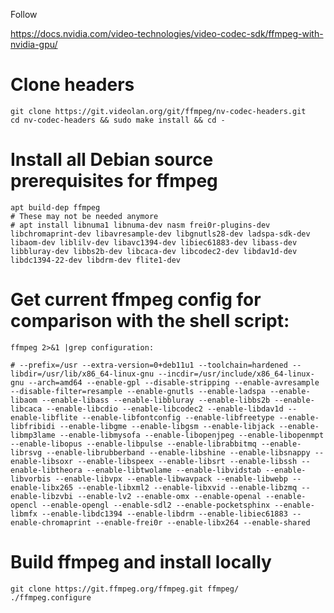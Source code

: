 Follow

https://docs.nvidia.com/video-technologies/video-codec-sdk/ffmpeg-with-nvidia-gpu/

# Clone headers
    git clone https://git.videolan.org/git/ffmpeg/nv-codec-headers.git
    cd nv-codec-headers && sudo make install && cd -

# Install all Debian source prerequisites for ffmpeg

    apt build-dep ffmpeg
    # These may not be needed anymore
    # apt install libnuma1 libnuma-dev nasm frei0r-plugins-dev libchromaprint-dev libavresample-dev libgnutls28-dev ladspa-sdk-dev libaom-dev liblilv-dev libavc1394-dev libiec61883-dev libass-dev libbluray-dev libbs2b-dev libcaca-dev libcodec2-dev libdav1d-dev libdc1394-22-dev libdrm-dev flite1-dev

# Get current ffmpeg config for comparison with the shell script:
    ffmpeg 2>&1 |grep configuration:

    # --prefix=/usr --extra-version=0+deb11u1 --toolchain=hardened --libdir=/usr/lib/x86_64-linux-gnu --incdir=/usr/include/x86_64-linux-gnu --arch=amd64 --enable-gpl --disable-stripping --enable-avresample --disable-filter=resample --enable-gnutls --enable-ladspa --enable-libaom --enable-libass --enable-libbluray --enable-libbs2b --enable-libcaca --enable-libcdio --enable-libcodec2 --enable-libdav1d --enable-libflite --enable-libfontconfig --enable-libfreetype --enable-libfribidi --enable-libgme --enable-libgsm --enable-libjack --enable-libmp3lame --enable-libmysofa --enable-libopenjpeg --enable-libopenmpt --enable-libopus --enable-libpulse --enable-librabbitmq --enable-librsvg --enable-librubberband --enable-libshine --enable-libsnappy --enable-libsoxr --enable-libspeex --enable-libsrt --enable-libssh --enable-libtheora --enable-libtwolame --enable-libvidstab --enable-libvorbis --enable-libvpx --enable-libwavpack --enable-libwebp --enable-libx265 --enable-libxml2 --enable-libxvid --enable-libzmq --enable-libzvbi --enable-lv2 --enable-omx --enable-openal --enable-opencl --enable-opengl --enable-sdl2 --enable-pocketsphinx --enable-libmfx --enable-libdc1394 --enable-libdrm --enable-libiec61883 --enable-chromaprint --enable-frei0r --enable-libx264 --enable-shared

# Build ffmpeg and install locally

    git clone https://git.ffmpeg.org/ffmpeg.git ffmpeg/
    ./ffmpeg.configure

